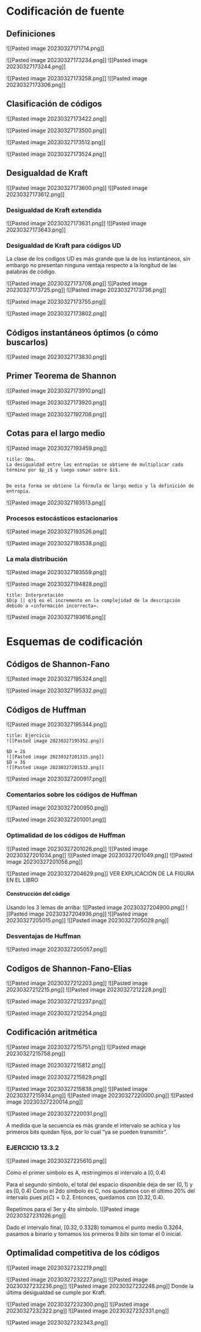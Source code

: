 # Codificación de fuente

## Definiciones
![[Pasted image 20230327171714.png]]

![[Pasted image 20230327173234.png]]
![[Pasted image 20230327173244.png]]

![[Pasted image 20230327173258.png]]
![[Pasted image 20230327173306.png]]

## Clasificación de códigos
![[Pasted image 20230327173422.png]]

![[Pasted image 20230327173500.png]]

![[Pasted image 20230327173512.png]]

![[Pasted image 20230327173524.png]]

## Desigualdad de Kraft

![[Pasted image 20230327173600.png]]
![[Pasted image 20230327173612.png]]


### Desigualdad de Kraft extendida
![[Pasted image 20230327173631.png]]
![[Pasted image 20230327173643.png]]

### Desigualdad de Kraft para códigos UD

La clase de los codigos UD es más grande que la de los instantáneos, sin embargo no presentan ninguna ventaja respecto a la longitud de las palabras de código.

![[Pasted image 20230327173708.png]]
![[Pasted image 20230327173725.png]]
![[Pasted image 20230327173736.png]]

![[Pasted image 20230327173755.png]]

![[Pasted image 20230327173802.png]]

## Códigos instantáneos óptimos (o cómo buscarlos)

![[Pasted image 20230327173830.png]]

## Primer Teorema de Shannon

![[Pasted image 20230327173910.png]]

![[Pasted image 20230327173920.png]]

![[Pasted image 20230327192706.png]]
## Cotas para el largo medio

![[Pasted image 20230327193459.png]]

```ad-note
title: Obs.
La desigualdad entre las entropías se obtiene de multiplicar cada término por $p_i$ y luego sumar sobre $i$.


De esta forma se obtiene la fórmula de largo medio y la definición de entropía.
```


![[Pasted image 20230327193513.png]]

### Procesos estocásticos estacionarios

![[Pasted image 20230327193526.png]]

![[Pasted image 20230327193538.png]]

### La mala distribución

![[Pasted image 20230327193559.png]]

![[Pasted image 20230327194828.png]]

```ad-important
title: Interpretación
$D(p || q)$ es el incremento en la complejidad de la descripción debido a «información incorrecta».
```


![[Pasted image 20230327193616.png]]

# Esquemas de codificación

## Códigos de Shannon-Fano

![[Pasted image 20230327195324.png]]

![[Pasted image 20230327195332.png]]

## Códigos de Huffman

![[Pasted image 20230327195344.png]]

```ad-example
title: Ejercicio
![[Pasted image 20230327195352.png]]

$D = 2$
![[Pasted image 20230327201315.png]]
$D = 3$
![[Pasted image 20230327201532.png]]
```

![[Pasted image 20230327200917.png]]

### Comentarios sobre los códigos de Huffman

![[Pasted image 20230327200950.png]]

![[Pasted image 20230327201001.png]]

### Optimalidad de los códigos de Huffman

![[Pasted image 20230327201026.png]]
![[Pasted image 20230327201034.png]]
![[Pasted image 20230327201049.png]]
![[Pasted image 20230327201058.png]]

![[Pasted image 20230327204629.png]]
VER EXPLICACIÓN DE LA FIGURA EN EL LIBRO

#### Construcción del código
Usando los 3 lemas de arriba:
![[Pasted image 20230327204900.png]]
![[Pasted image 20230327204936.png]]
![[Pasted image 20230327205015.png]]
![[Pasted image 20230327205029.png]]

### Desventajas de Huffman
![[Pasted image 20230327205057.png]]

## Codigos de Shannon-Fano-Elias

![[Pasted image 20230327212203.png]]
![[Pasted image 20230327212215.png]]
![[Pasted image 20230327212228.png]]

![[Pasted image 20230327212237.png]]

![[Pasted image 20230327212254.png]]


## Codificación aritmética

![[Pasted image 20230327215751.png]]
![[Pasted image 20230327215758.png]]

![[Pasted image 20230327215812.png]]

![[Pasted image 20230327215829.png]]

![[Pasted image 20230327215838.png]]
![[Pasted image 20230327215934.png]]
![[Pasted image 20230327220000.png]]
![[Pasted image 20230327220014.png]]

![[Pasted image 20230327220031.png]]

A medida que la secuencia es más grande el intervalo se achica y los primeros bits quedan fijos, por lo cual “ya se pueden transmitir”.

### EJERCICIO 13.3.2
![[Pasted image 20230327225610.png]]

Como el primer símbolo es A, restringimos el intervalo a $[0,0.4)$

Para el segundo símbolo, el total del espacio disponible deja de ser $(0, 1)$ y es $[0,0.4)$
Como el 2do símbolo es C, nos quedamos con el último 20% del intervalo pues $p(C)=0.2$.
Entonces, quedamos con $[0.32, 0.4)$.

Repetimos para el 3er y 4to símbolo.
![[Pasted image 20230327231026.png]]

Dado el intervalo final, $[0.32, 0.3328)$ tomamos el punto medio $0.3264$, pasamos a binario y tomamos los primeros $9$ $bits$ sin tomar el 0 inicial.

## Optimalidad competitiva de los códigos

![[Pasted image 20230327232219.png]]

![[Pasted image 20230327232227.png]]
![[Pasted image 20230327232236.png]]
![[Pasted image 20230327232248.png]]
Donde la última desigualdad se cumple por Kraft.


![[Pasted image 20230327232300.png]]
![[Pasted image 20230327232322.png]]
![[Pasted image 20230327232331.png]]

![[Pasted image 20230327232343.png]]



